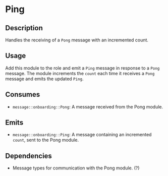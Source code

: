 # Ping

## Description

Handles the receiving of a `Pong` message with an incremented count.

## Usage

Add this module to the role and emit a `Ping` message in response to a `Pong` message. The module increments the `count` each time it receives a `Pong` message and emits the updated `Ping`.

## Consumes

- `message::onboarding::Pong`: A message received from the Pong module.

## Emits

- `message::onboarding::Ping`: A message containing an incremented `count`, sent to the Pong module.

## Dependencies

- Message types for communication with the Pong module. (?)
